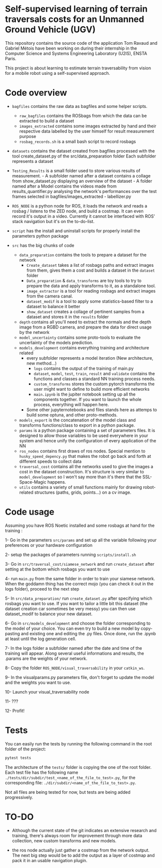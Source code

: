 # Self-supervised learning of terrain traversals costs for an Unmanned Ground Vehicle (UGV)
This repository contains the source code of the application Tom Ravaud and Gabriel Métois have been working on during their internship in the Computer Science and Systems Engineering Laboratory (U2IS), ENSTA Paris.

This project is about learning to estimate terrain traversability from vision for a mobile robot using a self-supervised approach.


# Code overview
- `bagfiles` contains the raw data as bagfiles and some helper scripts.
  - `raw_bagfiles` contains the ROSbags from which the data can be extracted to build a dataset
  - `images_extracted` contains some images extracted by hand and their respective data labelled by the user himself for result measurement purpose
  - `rosbag_records.sh` is a small bash script to record rosbags

- `datasets` contains the dataset created from bagfiles processed with the tool create_dataset.py of the src/data_preparation folder
              Each subfolder represents a dataset

- `Testing_Results` is a small folder used to store various results of measurement.
            - A subfolder named after a dataset contains a collage from show_dataset.py displaying an overview of the dataset
            - A folder named after a Model contains the videos made from results_quantifier.py analysing the network's performances over the test    frames selected in bagfiles/images_extracted
            - labellizer.py 

- `ROS_NODE` is a python node for ROS, it loads the network and reads a rosbag / listens to the ZED node, and build a costmap. It can even record    it's output in a video. Currently it cannot be interfaced with ROS' stack navigation but it's on the to-do-list.

- `script` has the install and uninstall scripts for properly install the parameters python package

- `src` has the big chunks of code
  - `data_preparation` contains the tools to prepare a dataset for the network
    - `Create_dataset` takes a list of rosbags paths and extract images from them, gives them a cost and builds a dataset in the `dataset` folder
    - `Data_preparation` & `data_transforms` are toy tools to try to prepare the data and apply transforms to it, as a standalone tool.
    - `image_extractor` is a tool for reading rosbags and extract images from the camera canal.
    - `dataset_modif` is a tool to apply some statistics-based filter to a dataset to balance it better
    - `show_dataset` creates a collage of pertinent samples from a dataset and stores it in the `results` folder
  - `depth` contains all you'll need to extract the normals and the depth image from a RGBD camera, and prepare the data for direct usage by the network
  - `model_uncertainty` contains some proto-tools to evaluate the uncertainty of the models prediction.
  - `models_development` contains everything training and architecture related
    - every subfolder represents a model iteration (New architecture, new method...)
      - `logs` contains the output of the training of main.py
      - `dataset`, `model`, `test`, `train`, `result` and `validate` contains the functions and classes a standard NN training process needs.
      - `custom_transforms` stores the custom pytorch transforms the user might want to define to build more efficient networks
      - `main.ipynb` is the jupiter notebook setting up all the components together. If you want to launch the whole process, everything will happen here.
    - Some other jupyternotebooks and files stands here as attemps to build some optuna, and other proto-methods.
  - `models_export` is the concatenation of the model class and transforms functions/class to export in a python package.
  - `params` is a python package containing a set of parameters files. It is designed to allow those variables to be used everywhere in your system and hence unify the configuration of every application of the NN
  - `ros_nodes` contains first draws of ros nodes. Special mention to `husky_speed_depency.py` that makes the robot go back and forth at different speeds to collect data
  - `traversal_cost` contains all the networks used to give the images a cost in the dataset construction. It's structure is very similar to `model_development` so I won't say more than it's there that the SSL-Space-Magic happens.
  - `utils` contains a variety of small functions mainly for drawing robot-related structures (paths, grids, points...) on a cv image.


# Code usage
Assuming you have ROS Noetic installed and some rosbags at hand for the training :

1- Go in the parameters `src/params` and set up all the variable following your preferences or your hardware configuration

2- setup the packages of parameters running `scripts/install.sh`

3- Go in `src/traversal_cost/siamese_network` and run `create_dataset` after setting at the bottom which rosbags you want to use

4- run `main.py` from the same folder in order to train your siamese network. When the goddamn thing has the correct mojo (you can check it out in the logs folder), proceed to the next step

5- In `src/data_preparation/` run `create_dataset.py` after specifying which rosbags you want to use. If you want to tailor a little bit this dataset (the dataset creation car sometimes be very messy) you can then use dataset_modif to balance your new dataset.

6- Go in `src/models_development` and choose the folder corresponding to the model of your choice. You can even try to build a new model by copy-pasting and existing one and editing the .py files. Once done, run the .ipynb at least until the log generation cell.

7- In the logs folder a subfolder named after the date and time of the training will appear. Along several useful informations and results, the .params are the weights of your network.

8- Copy the folder `ROS_NODE/visual_traversability` in your `catkin_ws`.

9- In the visualparams.py parameters file, don't forget to update the model and the weights you want to use.

10- Launch your visual_traversability node

11- ???

12- Profit!

# Tests
You can easily run the tests by running the following command in the root folder of the project:
```sh
pytest tests
```

The architecture of the `tests/` folder is copying the one of the root folder. Each test file has the following name `./tests/dir/subdir/test_<name_of_the_file_to_test>.py`, for the corresponding file: `./dir/subdir/<name_of_the_file_to_test>.py`.

Not all files are being tested for now, but tests are being added progressively.

# TO-DO
- Although the current state of the git indicates an extensive research and training, there's always room for improvement through more data collection, new custom transforms and new models.

- the ros node actually just gather a costmap from the network output. The next big step would be to add the output as a layer of costmap and pack it in an usable navigation plugin.
